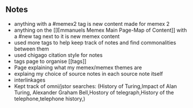 
## Notes
- anything with a #memex2 tag is new content made for memex 2
- anything on the [[Emmanuels Memex Main Page-Map of Content]] with a #new tag next to it is new memex content
- used more tags to help keep track of notes and find commonalities between them
- used chigago citation style for notes 
- tags page to organise [[tags]]
- Page explaining what my memex/memex themes are
- explaing my choice of source notes in each source note itself
- interlinkages
- Kept track of omni/jstor searches: (History of Turing,Impact of Alan Turing, Alexander Graham Bell,Hostory of telegraph,History of the telephone,telephone history,)



